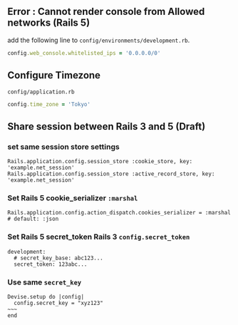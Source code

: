 ## Error : Cannot render console from Allowed networks (Rails 5)

add the following line to `config/environments/development.rb`.


```ruby:config/environments/development.rb
config.web_console.whitelisted_ips = '0.0.0.0/0'
```

## Configure Timezone

`config/application.rb`

```ruby
config.time_zone = 'Tokyo'
```
## Share session between Rails 3 and 5 (Draft)

### set same session store settings

```
Rails.application.config.session_store :cookie_store, key: 'example.net_session'
Rails.application.config.session_store :active_record_store, key: 'example.net_session'
```

### Set Rails 5 cookie_serializer `:marshal`

```
Rails.application.config.action_dispatch.cookies_serializer = :marshal # default: :json
```

### Set Rails 5 secret_token Rails 3 `config.secret_token`

```
development:
  # secret_key_base: abc123...
  secret_token: 123abc...
```

### Use same `secret_key`

```
Devise.setup do |config| 
  config.secret_key = "xyz123"
~~~
end
```
